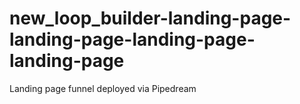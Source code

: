 # new_loop_builder-landing-page-landing-page-landing-page-landing-page
Landing page funnel deployed via Pipedream

